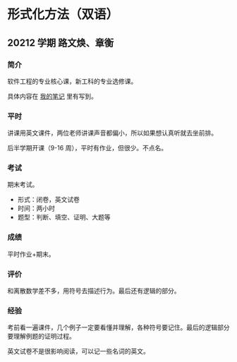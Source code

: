 # 形式化方法（双语）

## 20212 学期 路文焕、章衡

### 简介

软件工程的专业核心课，新工科的专业选修课。

具体内容在 [我的笔记](https://www.notion.so/a234e03327a5483d9bb38b16d84bbc80) 里有写到。

### 平时

讲课用英文课件，两位老师讲课声音都偏小，所以如果想认真听就去坐前排。

后半学期开课（9-16 周），平时有作业，但很少。不点名。

### 考试

期末考试。

- 形式：闭卷，英文试卷
- 时间：两小时
- 题型：判断、填空、证明、大题等

### 成绩

平时作业+期末。

### 评价

和离散数学差不多，用符号去描述行为。最后还有逻辑的部分。

### 经验

考前看一遍课件，几个例子一定要看懂并理解，各种符号要记住。最后的逻辑部分要理解例题的证明过程。

英文试卷不是很影响阅读，可以记一些名词的英文。
